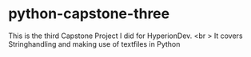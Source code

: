 # python-capstone-three
This is the third Capstone Project I did for HyperionDev. <br \>
It covers Stringhandling and making use of textfiles in Python
